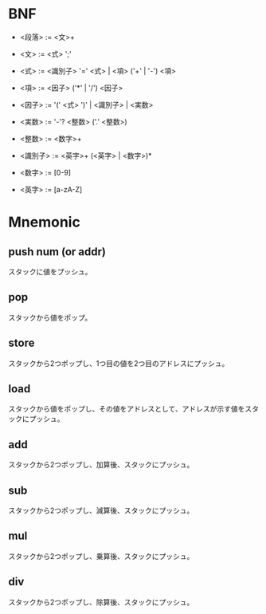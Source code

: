 # BNF

- <段落> := <文>+
- <文> := <式> ';'
- <式> := <識別子> '=' <式> | <項> ('+' | '-') <項>

- <項> := <因子> ('*' | '/') <因子>
- <因子> := '(' <式> ')' | <識別子> | <実数>

- <実数> := '-'? <整数> ('.' <整数>)
- <整数> := <数字>+
- <識別子> := <英字>+ (<英字> | <数字>)*

- <数字> := [0-9]
- <英字> := [a-zA-Z]


# Mnemonic

## push num (or addr)
スタックに値をプッシュ。

## pop
スタックから値をポップ。

## store
スタックから2つポップし、1つ目の値を2つ目のアドレスにプッシュ。

## load
スタックから値をポップし、その値をアドレスとして、アドレスが示す値をスタックにプッシュ。

## add
スタックから2つポップし、加算後、スタックにプッシュ。

## sub
スタックから2つポップし、減算後、スタックにプッシュ。

## mul
スタックから2つポップし、乗算後、スタックにプッシュ。

## div
スタックから2つポップし、除算後、スタックにプッシュ。

